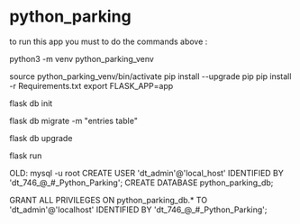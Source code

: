 # python_parking

to run this app you must to do the commands above :

python3 -m venv python_parking_venv

source python_parking_venv/bin/activate
pip install --upgrade pip
pip install -r Requirements.txt
export FLASK_APP=app

flask db init


flask db migrate -m "entries table"

flask db upgrade

flask run



OLD:
mysql -u root
CREATE USER 'dt_admin'@'local_host' IDENTIFIED BY 'dt_746_@_#_Python_Parking';
CREATE DATABASE python_parking_db;

GRANT ALL PRIVILEGES ON python_parking_db.* TO 'dt_admin'@'localhost' IDENTIFIED BY 'dt_746_@_#_Python_Parking';
